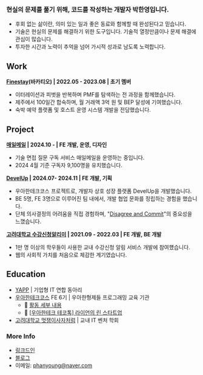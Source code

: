 ### 현실의 문제를 풀기 위해, 코드를 작성하는 개발자 박한영입니다.
* 후회 없는 삶이란, 의미 있는 일과 좋은 동료와 함께할 때 완성된다고 믿습니다.
* 기술은 현실의 문제를 해결하기 위한 도구입니다. 기술적 열정만큼이나 문제 해결에 관심이 많습니다.
* 투자한 시간과 노력이 추억을 넘어 가시적 성과로 남도록 노력합니다.

## Work
**[Finestay](https://finestays.com/)(바카티오) | 2022.05 - 2023.08 | 초기 멤버**  
* 이터레이션과 피벗을 반복하며 PMF를 탐색하는 전 과정을 함께했습니다.
* 제주에서 100일간 합숙하며, 월 거래액 3억 원 및 BEP 달성에 기여했습니다.
* 숙박 예약 플랫폼 및 호스트 운영 시스템 개발을 전담했습니다.

## Project

**[매일메일](https://www.maeil-mail.kr/) | 2024.10 - | FE 개발, 운영, 디자인**  
* 기술 면접 질문 구독 서비스 매일메일을 운영하는 중입니다.
* 2024 4월 기준 구독자 9,100명을 유치했습니다.  
  
**[DevelUp](https://github.com/woowacourse-teams/2024-devel-up/wiki) | 2024.07- 2024.11 | FE 개발, 기획**  
* 우아한테크코스 프로젝트로, 개발자 상호 성장 플랫폼 DevelUp을 개발했습니다.
* BE 5명, FE 3명으로 이루어진 팀 내에서, 개발 협업 문화를 정립하는 경험을 했습니다.
* 단체 의사결정의 어려움을 직접 경험하며, "[Disagree and Commit](https://medium.com/@voicemod/disagree-and-commit-the-importance-of-disagreement-in-decision-making-4c654bb06a)"의 중요성을 느꼈습니다.  

**[고려대학교 수강신청알리미](https://ku-sugang.notion.site/9f2735e373e54e1aa5aed825405aa94b) | 2021.09 - 2022.03 | FE 개발, BE 개발**
* 1만 명 이상의 학우들이 사용한 교내 수강신청 알림 서비스 개발에 참여헀습니다.
* 웹의 사회적 가치를 처음으로 체감한 계기였습니다.

## Education
* [YAPP](https://www.yapp.co.kr/) | 기업형 IT 연합 동아리
* [우아한테크코스](https://www.woowacourse.io/) FE 6기 | 우아한형제들 프로그래밍 교육 기관
  * 🔗 [활동 세부 내용](https://github.com/Parkhanyoung/2024-woowa-course-FE)
  * 🔗 [[우아한테크 테코톡] 라이언의 린 스타트업](https://youtu.be/Flm-TqN93Ak)
* [고려대학교 멋쟁이사자처럼](https://www.next-ku.com/home) | 교내 IT 벤처 학회

### More Info
* [링크드인](https://www.linkedin.com/in/hy-ryan)
* [블로그](https://devhanyoung-log.vercel.app/)
* 이메일: phanyoung@naver.com
